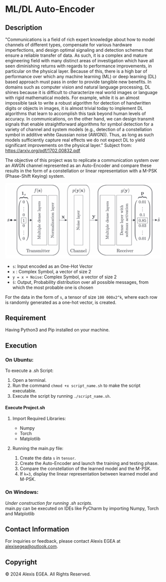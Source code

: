 # ML/DL Auto-Encoder

## Description 

"Communications is a field of rich expert knowledge about how to model channels of different types, compensate for various hardware imperfections, and design optimal signaling and detection schemes that ensure a reliable transfer of data. As such, it is a complex and mature engineering field with many distinct areas of investigation which have all seen diminishing returns with regards to performance improvements, in particular on the physical layer. Because of this, there is a high bar of performance over which any machine learning (ML) or deep learning (DL) based approach must pass in order to provide tangible new benefits. In domains such as computer vision and natural language processing, DL shines because it is difficult to characterize real world images or language with rigid mathematical models. For
example, while it is an almost impossible task to write a robust algorithm for detection of handwritten digits or objects in images, it is almost trivial today to implement DL algorithms that learn to accomplish this task beyond human levels of accuracy. In communications, on the other hand, we can design transmit signals that enable straightforward algorithms for symbol detection for a variety of channel and system models (e.g., detection of a constellation symbol in additive white Gaussian noise (AWGN)). Thus, as long as such models sufficiently capture real effects we do not expect DL to yield significant improvements on the physical layer."
Subject from: https://arxiv.org/pdf/1702.00832.pdf

The objective of this project was to replicate a communication system over an AWGN channel represented as an Auto-Encoder and compare these results in the form of a constellation or linear representation with a M-PSK (Phase-Shift Keying) system. 

![Auto-Encoder Representation](img/Auto-Encoder.png)
    
* `s`: Input encoded as an One-Hot Vector  
* `x` : Complex Symbol, a vector of size 2  
* `y = x + Noise`: Complex Symbol, a vector of size 2
* `ŝ`: Output, Probability distribution over all possible messages, from which the most probable one is chosen

For the data in the form of `s`, a tensor of size `100 000x2^k`, where each row is randomly generated as a one-hot vector, is created.

## Requirement

Having Python3 and Pip installed on your machine.

## Execution 

### On Ubuntu:

To execute a .sh Script:  
   1. Open a terminal.  
   2. Run the command `chmod +x script_name.sh` to make the script executable.  
   3. Execute the script by running `./script_name.sh`.  

#### Execute Project.sh  

1. Import Required Libraries:
    * Numpy
    * Torch
    * Matplotlib

2. Running the main.py file:
    1. Create the data `s` in `tensor`.
    2. Create the Auto-Encoder and launch the training and testing phase.
    3. Compare the constellation of the learned model and the M-PSK.
    4. If `k=3`, display the linear representation between learned model and M-PSK.


### On Windows:

*Under construction for running .sh scripts.*  
main.py can be executed on IDEs like PyCharm by importing Numpy, Torch and Matplotlib

## Contact Information

 For inquiries or feedback, please contact Alexis EGEA at [alexisegea@outlook.com](mailto:alexisegea@outlook.com).

## Copyright

© 2024 Alexis EGEA. All Rights Reserved.
